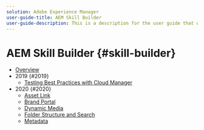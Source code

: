 ```yaml
---
solution: Adobe Experience Manager
user-guide-title: AEM Skill Builder
user-guide-description: This is a description for the user guide that will be displayed on the landing page.
---
```


# AEM Skill Builder {#skill-builder}

+ [Overview](overview.md)
+ 2019 {#2019}
  + [Testing Best Practices with Cloud Manager](./2019/cloud-manager-testing.md)
+ 2020 {#2020}
  + [Asset Link](./2020/asset-link.md)
  + [Brand Portal](./2020/brand-portal.md)
  + [Dynamic Media](./2020/dynamic-media.md)
  + [Folder Structure and Search](./2020/folder-structure-search.md)
  + [Metadata](./2020/metadata.md)


<!--

Articles must be added to this TOC file in order to render.

Use this list format to specify links to articles and section headings that expand and collapse in the left rail of the user guide.

An article link CANNOT be used as a section heading.
-->
